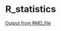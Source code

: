 # R_statistics
[Output from RMD_file](https://github.com/ytatumi/R_statistics/blob/main/Statistical%20analyses%20and%20visualization%20in%20R_Assignment1.pdf)
